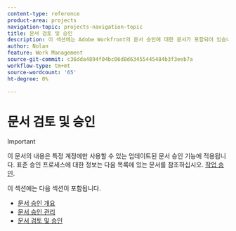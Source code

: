 ```yaml
---
content-type: reference
product-area: projects
navigation-topic: projects-navigation-topic
title: 문서 검토 및 승인
description: 이 섹션에는 Adobe Workfront의 문서 승인에 대한 문서가 포함되어 있습니다.
author: Nolan
feature: Work Management
source-git-commit: c36dda4894f04bc06d8d63455445484b3f3eeb7a
workflow-type: tm+mt
source-wordcount: '65'
ht-degree: 0%

---
```


# 문서 검토 및 승인

>[!IMPORTANT]
>
>이 문서의 내용은 특정 계정에만 사용할 수 있는 업데이트된 문서 승인 기능에 적용됩니다. 표준 승인 프로세스에 대한 정보는 다음 목록에 있는 문서를 참조하십시오. [작업 승인](/help/quicksilver/review-and-approve-work/manage-approvals/manage-approvals.md).

이 섹션에는 다음 섹션이 포함됩니다.

* [문서 승인 개요](/help/quicksilver/review-and-approve-work/document-reviews-and-approvals/document-approvals-overview.md)
* [문서 승인 관리](/help/quicksilver/review-and-approve-work/document-reviews-and-approvals/manage-document-approvals/manage-document-approvals.md)
* [문서 검토 및 승인](/help/quicksilver/review-and-approve-work/document-reviews-and-approvals/review-and-approve-documents/review-and-approve-documents.md)